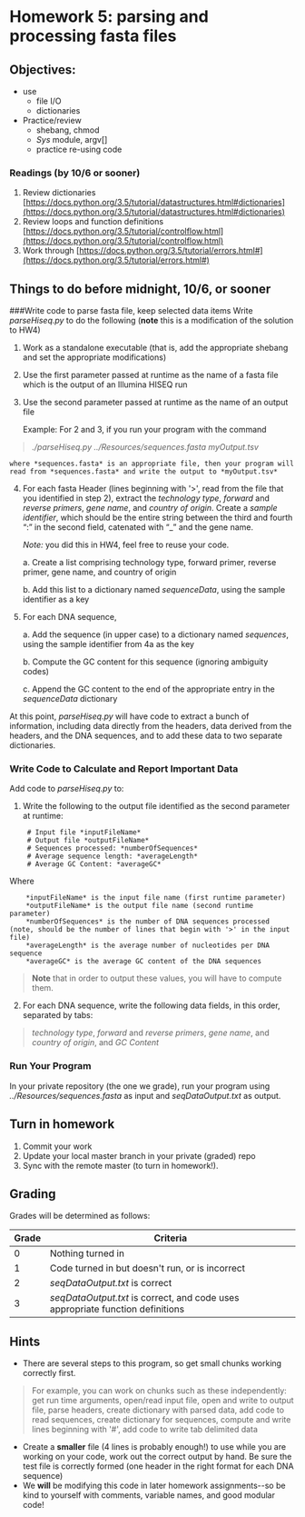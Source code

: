 # Homework 5: parsing and processing fasta files
## Objectives:

* use 
	* file I/O
	* dictionaries
* Practice/review
	* shebang, chmod
	* *Sys* module, argv[]
	* practice re-using code
### Readings (by 10/6 or sooner)
1. Review dictionaries [https://docs.python.org/3.5/tutorial/datastructures.html#dictionaries](https://docs.python.org/3.5/tutorial/datastructures.html#dictionaries)
2. Review loops and function definitions [https://docs.python.org/3.5/tutorial/controlflow.html](https://docs.python.org/3.5/tutorial/controlflow.html)
3. Work through [https://docs.python.org/3.5/tutorial/errors.html#](https://docs.python.org/3.5/tutorial/errors.html#)

## Things to do before midnight, **10/6**, or sooner
###Write code to parse fasta file, keep selected data items
Write *parseHiseq.py* to do the following (**note** this is a modification of the solution to HW4)

1. Work as a standalone executable (that is, add the appropriate shebang and set the appropriate modifications) 
2. Use the first parameter passed at runtime as the name of a fasta file which is the output of an Illumina HISEQ run
3. Use the second parameter passed at runtime as the name of an output file

	Example: For 2 and 3, if you run your program with the command 
>*./parseHiseq.py ../Resources/sequences.fasta myOutput.tsv*

	where *sequences.fasta* is an appropriate file, then your program will read from *sequences.fasta* and write the output to *myOutput.tsv*
	
4. For each fasta Header (lines beginning with '>', read from the file that you identified in step 2), extract the *technology type*, *forward* and *reverse primers*, *gene name*, and *country of origin*. Create a *sample identifier*, which should be the entire string between the third and fourth “:” in the second field, catenated with “_” and the gene name. 

	*Note:* you did this in HW4, feel free to reuse your code.

	a. Create a list comprising technology type, forward primer, reverse primer, gene name, and country of origin 
	
	b. Add this list to a dictionary named *sequenceData*, using the sample identifier as a key
	
5. For each DNA sequence, 

	a. Add the sequence (in upper case) to a dictionary named *sequences*, using the sample identifier from 4a as the key
	
	b. Compute the GC content for this sequence (ignoring ambiguity codes)
	
	c. Append the GC content to the end of the appropriate entry in the *sequenceData* dictionary

At this point, *parseHiseq.py* will have code to extract a bunch of information, including data directly from the headers, data derived from the headers, and the DNA sequences, and to add these data to two separate dictionaries.
### Write Code to Calculate and Report Important Data ###

Add code to *parseHiseq.py* to:

1. Write the following to the output file identified as the second parameter at runtime:

		# Input file *inputFileName*
		# Output file *outputFileName*
		# Sequences processed: *numberOfSequences*
		# Average sequence length: *averageLength*
		# Average GC Content: *averageGC*

Where

		*inputFileName* is the input file name (first runtime parameter)
		*outputFileName* is the output file name (second runtime parameter)
		*numberOfSequences* is the number of DNA sequences processed (note, should be the number of lines that begin with '>' in the input file)
		*averageLength* is the average number of nucleotides per DNA sequence
		*averageGC* is the average GC content of the DNA sequences

>**Note** that in order to output these values, you will have to compute them.

2. For each DNA sequence, write the following data fields, in this order, separated by tabs: 
>*technology type*, *forward* and *reverse primers*, *gene name*, and *country of origin*, and *GC Content*

### Run Your Program ###
In your private repository (the one we grade), run your program using *../Resources/sequences.fasta* as input and *seqDataOutput.txt* as output.
	
## Turn in homework
1. Commit your work
2. Update your local master branch in your private (graded) repo
3. Sync with the remote master (to turn in homework!).
## Grading
Grades will be determined as follows:

Grade | Criteria 
-------- | --------------
0          | Nothing turned in
1          | Code turned in but doesn't run, or is incorrect
2          | *seqDataOutput.txt* is correct
3          | *seqDataOutput.txt* is correct, and code uses appropriate function definitions

## Hints ##

* There are several steps to this program, so get small chunks working correctly first. 

>For example, you can work on chunks such as these independently: get run time arguments, open/read input file, open and write to output file, parse headers, create dictionary with parsed data, add code to read sequences, create dictionary for sequences, compute and write lines beginning with '#', add code to write tab delimited data

* Create a **smaller** file (4 lines is probably enough!) to use while you are working on your code, work out the correct output by hand. Be sure the test file is correctly formed (one header in the right format for each DNA sequence)
* We **will** be modifying this code in later homework assignments--so be kind to yourself with comments, variable names, and good modular code!